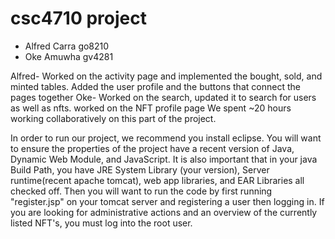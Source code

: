 # csc4710 project
* Alfred Carra go8210   
* Oke Amuwha gv4281


Alfred- Worked on the activity page and implemented the bought, sold, and minted tables. Added the user profile and the buttons that connect the pages together
Oke- Worked on the search, updated it to search for users as well as nfts. worked on the NFT profile page
We spent ~20 hours working collaboratively on this part of the project. 

In order to run our project, we recommend you install eclipse. You will want to ensure the properties of the project have a recent version of Java, Dynamic Web Module, 
and JavaScript. It is also important that in your java Build Path, you have JRE System Library (your version), Server runtime(recent apache tomcat), web app libraries, and EAR Libraries all checked off. Then you will want to run the code by first running "register.jsp" on your tomcat server and registering a user then logging in. If you are looking for administrative actions and an overview of the currently listed NFT's, you must log into the root user. 

